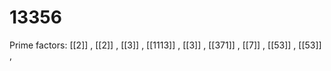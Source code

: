 # 13356

Prime factors: [[2]] , [[2]] , [[3]] , [[1113]] , [[3]] , [[371]] , [[7]] , [[53]] , [[53]] , 